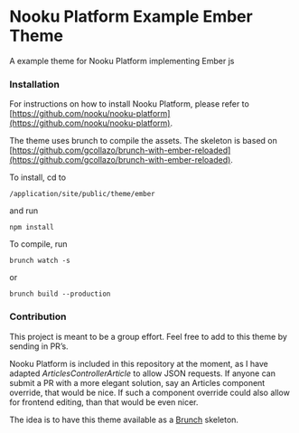Nooku Platform Example Ember Theme
==================================

A example theme for Nooku Platform implementing Ember js

### Installation
For instructions on how to install Nooku Platform, please refer to [https://github.com/nooku/nooku-platform](https://github.com/nooku/nooku-platform).

The theme uses brunch to compile the assets. The skeleton is based on [https://github.com/gcollazo/brunch-with-ember-reloaded](https://github.com/gcollazo/brunch-with-ember-reloaded).

To install, cd to 
```
/application/site/public/theme/ember
```
and run
```
npm install
```

To compile, run

```
brunch watch -s
```
or

```
brunch build --production
```


### Contribution
This project is meant to be a group effort. Feel free to add to this theme by sending in PR’s.

Nooku Platform is included in this repository at the moment, as I have adapted *ArticlesControllerArticle* to allow JSON requests. If anyone can submit a PR with a more elegant solution, say an Articles component override, that would be nice. If such a component override could also allow for frontend editing, than that would be even nicer.

The idea is to have this theme available as a [Brunch](http://brunch.io/) skeleton.


